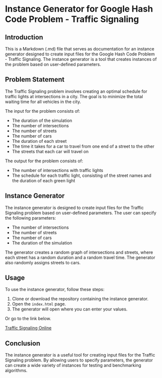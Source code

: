 # Instance Generator for Google Hash Code Problem - Traffic Signaling

## Introduction

This is a Markdown (.md) file that serves as documentation for an instance generator designed to create input files for the Google Hash Code Problem - Traffic Signaling. The instance generator is a tool that creates instances of the problem based on user-defined parameters.

## Problem Statement

The Traffic Signaling problem involves creating an optimal schedule for traffic lights at intersections in a city. The goal is to minimize the total waiting time for all vehicles in the city.

The input for the problem consists of:

-  The duration of the simulation
-  The number of intersections
-  The number of streets
-  The number of cars
-  The duration of each street
-  The time it takes for a car to travel from one end of a street to the other
-  The streets that each car will travel on

The output for the problem consists of:

-  The number of intersections with traffic lights
-  The schedule for each traffic light, consisting of the street names and the duration of each green light

## Instance Generator

The instance generator is designed to create input files for the Traffic Signaling problem based on user-defined parameters. The user can specify the following parameters:

-  The number of intersections
-  The number of streets
-  The number of cars
-  The duration of the simulation

The generator creates a random graph of intersections and streets, where each street has a random duration and a random travel time. The generator also randomly assigns streets to cars.

## Usage

To use the instance generator, follow these steps:

1. Clone or download the repository containing the instance generator.
2. Open the `index.html` page.
3. The generator will open where you can enter your values.

Or go to the link below.

[Traffic Signaling Online](https://trafficsignaling.instance.generator.erzen.tk "Traffic Signaling Instance Generator")

## Conclusion

The instance generator is a useful tool for creating input files for the Traffic Signaling problem. By allowing users to specify parameters, the generator can create a wide variety of instances for testing and benchmarking algorithms.
